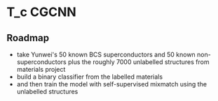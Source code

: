 # T_c CGCNN

## Roadmap

- take Yunwei's 50 known BCS superconductors and 50 known non-superconductors plus the roughly 7000 unlabelled structures from materials project
- build a binary classifier from the labelled materials
- and then train the model with self-supervised mixmatch using the unlabelled structures
